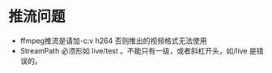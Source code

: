 # 推流问题


- ffmpeg推流是请加-c:v h264 否则推出的视频格式无法使用
- StreamPath 必须形如 live/test 。不能只有一级，或者斜杠开头，如/live 是错误的。
